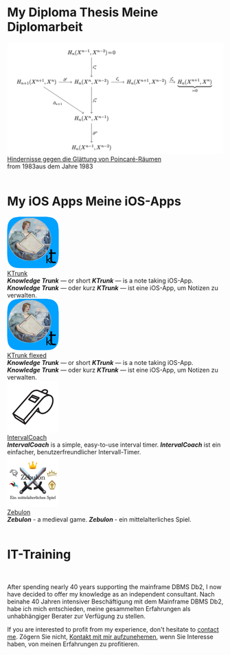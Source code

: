 <div class="row">
  <div class="column colWidth25">&nbsp;</div>
  <div class="column colWidth75">
    <h1 style="text-align: left;">
      <span class="en">My Diploma Thesis</span>
      <span class="de">Meine Diplomarbeit</span>
    </h1>
  </div>
</div>
<div class="row">
  <div class="column colWidth25">
    <a href="Diplomarbeit/Diplomarbeit.pdf"><img src="Diplomarbeit/KommutativesDiagramm.png" class="logo"></a>
  </div>
  <div class="column colWidth75">
    <div class="vCentered">
      <div class="logoTitle"><a href="Diplomarbeit/Diplomarbeit.pdf">Hindernisse gegen die Glättung von Poincaré-Räumen</a></div>
      <div class="logoDescription"><span class="en">from 1983</span><span class="de">aus dem Jahre 1983</span></div>
    </div>
  </div>
</div>

<div class="row">
  <div class="column colWidth25">&nbsp;</div>
  <div class="column colWidth75">
    <h1 style="text-align: left;">
      <span class="en">My iOS Apps</span>
      <span class="de">Meine iOS-Apps</span>
    </h1>
  </div>
</div>
<div class="row">
  <div class="column colWidth25">
    <a href="KTrunk/index.html"><img src="KTrunk/logo120.png" class="logo bordered"></a>
  </div>
  <div class="column colWidth75">
    <div class="vCentered">
          <div class="logoTitle"><a href="KTrunk/index.html">KTrunk</a></div>
          <div class="logoDescription">
            <span class="en"><b><i>Knowledge Trunk</i></b> — or short <b><i>KTrunk</i></b> — is a note taking iOS-App.</span>
            <span class="de"><b><i>Knowledge Trunk</i></b> — oder kurz <b><i>KTrunk</i></b> — ist eine iOS-App, um Notizen zu verwalten.</span>
          </div>
    </div>
  </div>
</div>


<div class="hGrid">
  <div class="colWidth75 gridLogo">
    <a href="KTrunk/index.html"><img src="KTrunk/logo120.png" class="logo bordered"></a>
  </div>
  <div>
          <div class="logoTitle"><a href="KTrunk/index.html">KTrunk flexed</a></div>
          <div class="logoDescription">
            <span class="en"><b><i>Knowledge Trunk</i></b> — or short <b><i>KTrunk</i></b> — is a note taking iOS-App.</span>
            <span class="de"><b><i>Knowledge Trunk</i></b> — oder kurz <b><i>KTrunk</i></b> — ist eine iOS-App, um Notizen zu verwalten.</span>
          </div>
  </div>
</div>


<div class="row">
  <div class="column colWidth25">
    <a href="IntervalCoach/index.html"><img src="IntervalCoach/logo120.png" class= "logo bordered"></a>
  </div>
  <div class="column colWidth75">
    <div class="vCentered">
          <div class="logoTitle"><a href="IntervalCoach/index.html">IntervalCoach</a></div>
          <div class="logoDescription">
            <span class="en"><b><i>IntervalCoach</i></b> is a simple, easy-to-use interval timer.</span>
            <span class="de"><b><i>IntervalCoach</i></b> ist ein einfacher, benutzerfreundlicher Intervall-Timer.</span>
          </div>
    </div>
  </div>
</div>
<div class="row">
  <div class="column colWidth25">
    <a href="Zebulon/index.html"><img src="Zebulon/zebulon-60@2x.png" class= "logo bordered"></a>
</div>
<div class="column colWidth75">
  <div class="vCentered">
    <div class="logoTitle"><a href="Zebulon/index.html">Zebulon</a></div>
      <div class="logoDescription">
        <span class="en"><b><i>Zebulon</i></b> - a medieval game.</span>
        <span class="de"><b><i>Zebulon</i>    </b> - ein mittelalterliches Spiel.</span>
      </div>
    </div>
  </div>
</div>

<div class="row">
  <div class="column colWidth25">&nbsp;</div>
  <div class="column colWidth75">
    <h1 style="text-align: left;">
      IT-Training
    </h1>
  </div>
</div>
<div class="row">
  <div class="column colWidth25">
    &nbsp;
  </div>
  <div class="column colWidth75">
    <p>
      <span class="en">After spending nearly 40 years supporting the mainframe DBMS Db2, I now have decided to offer my knowledge as an independent consultant.</span>
      <span class="de">Nach beinahe 40 Jahren intensiver Beschäftigung mit dem Mainframe DBMS Db2, habe ich mich entschieden, meine gesammelten Erfahrungen als unhabhängiger Berater zur Verfügung zu stellen.</span>
    </p>
    <p>
      <span class="en">If you are interested to profit from my experience, don't hesitate to <a href="mailto:cl.schuetzdeller@icloud.com">contact me</a>.</span>
      <span class="de">Zögern Sie nicht, <a href="mailto:cl.schuetzdeller@icloud.com">Kontakt mit mir aufzunehemen</a>, wenn Sie Interesse haben, von meinen Erfahrungen zu profitieren.</span>
    </p>
  </div>
</div>


<p>&nbsp;</p>

